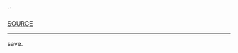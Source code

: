 

``

[SOURCE](https://github.com/wandb/client/tree/master/wandb/sdk/wandb_save.py#L0-#L0)
****
    
save.
    
